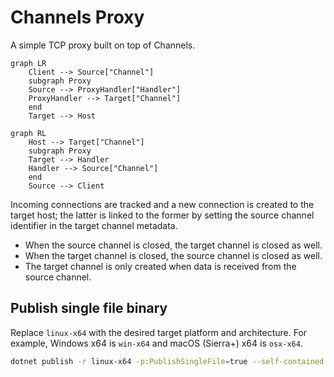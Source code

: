 # Channels Proxy

A simple TCP proxy built on top of Channels.

```mermaid
graph LR
    Client --> Source["Channel"]
    subgraph Proxy 
    Source --> ProxyHandler["Handler"]
    ProxyHandler --> Target["Channel"]
    end
    Target --> Host
```
```mermaid
graph RL
    Host --> Target["Channel"]
    subgraph Proxy  
    Target --> Handler
    Handler --> Source["Channel"]
    end
    Source --> Client
```

Incoming connections are tracked and a new connection is created to the target host; the latter is linked to the former by setting the source channel identifier in the target channel metadata.

- When the source channel is closed, the target channel is closed as well.
- When the target channel is closed, the source channel is closed as well.
- The target channel is only created when data is received from the source channel.

## Publish single file binary

Replace `linux-x64` with the desired target platform and architecture. For example, Windows x64 is `win-x64` and macOS (Sierra+) x64 is `osx-x64`.

```bash
dotnet publish -r linux-x64 -p:PublishSingleFile=true --self-contained true -o dist/linux-x64 src
```
